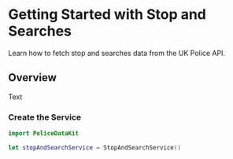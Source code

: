 # Getting Started with Stop and Searches

Learn how to fetch stop and searches data from the UK Police API.

## Overview

<!--@START_MENU_TOKEN@-->Text<!--@END_MENU_TOKEN@-->

### Create the Service

```swift
import PoliceDataKit

let stopAndSearchService = StopAndSearchService()
```
